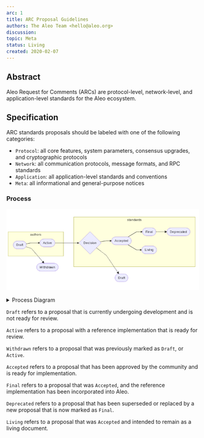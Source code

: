 ```yaml
---
arc: 1
title: ARC Proposal Guidelines
authors: The Aleo Team <hello@aleo.org>
discussion:
topic: Meta
status: Living
created: 2020-02-07
---
```


## Abstract

Aleo Request for Comments (ARCs) are protocol-level, network-level, and application-level standards for the Aleo ecosystem.

## Specification

ARC standards proposals should be labeled with one of the following categories:
  - `Protocol`: all core features, system parameters, consensus upgrades, and cryptographic protocols
  - `Network`: all communication protocols, message formats, and RPC standards
  - `Application`: all application-level standards and conventions
  - `Meta`: all informational and general-purpose notices

### Process

<!-- generated by mermaid compile action - START -->
![~mermaid diagram 1~](/output/arc-0001_README-md-1.png)
<details>
  <summary>Process Diagram</summary>

```mermaid-raw
graph LR
    subgraph authors
        draft([Draft]) --> active([Active])
    end

    draft([Draft]) -.-> withdrawn([Withdrawn])
    
    subgraph standards
        active([Active]) --> decision{Decision}
        decision{Decision} --> accepted([Accepted])
    end
    
    decision{Decision} -.-> rejected([Draft])

    subgraph standards
        accepted([Accepted]) --> final([Final])
        accepted([Accepted]) --> living([Living])
        final([Final]) -.-> deprecated([Deprecated])
    end
```

</details>
<!-- generated by mermaid compile action - END -->

`Draft` refers to a proposal that is currently undergoing development and is not ready for review.

`Active` refers to a proposal with a reference implementation that is ready for review.

`Withdrawn` refers to a proposal that was previously marked as `Draft`, or `Active`.

`Accepted` refers to a proposal that has been approved by the community and is ready for implementation.

`Final` refers to a proposal that was `Accepted`, and the reference implementation has been incorporated into Aleo. 

`Deprecated` refers to a proposal that has been superseded or replaced by a new proposal that is now marked as `Final`.

`Living` refers to a proposal that was `Accepted` and intended to remain as a living document.

